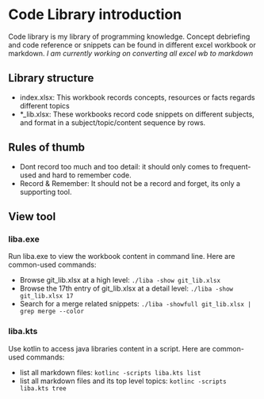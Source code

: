 # Code Library introduction
Code library is my library of programming knowledge. Concept debriefing and code reference or snippets can be found in different excel workbook or markdown. *I am currently working on converting all excel wb to markdown*

## Library structure 
- index.xlsx: This workbook records concepts, resources or facts regards different topics
- \*\_lib.xlsx: These workbooks record code snippets on different subjects, and format in a subject/topic/content sequence by rows.

## Rules of thumb
- Dont record too much and too detail: it should only comes to frequent-used and hard to remember code.
- Record & Remember: It should not be a record and forget, its only a supporting tool.

## View tool

### liba.exe
Run liba.exe to view the workbook content in command line. Here are common-used commands:
- Browse git_lib.xlsx at a high level:  `./liba -show git_lib.xlsx`
- Browse the 17th entry of git_lib.xlsx at a detail level:  `./liba -show git_lib.xlsx 17`
- Search for a merge related snippets: `./liba -showfull git_lib.xlsx | grep merge --color`

### liba.kts
Use kotlin to access java libraries content in a script. Here are common-used commands:
- list all markdown files: `kotlinc -scripts liba.kts list`
- list all markdown files and its top level topics: `kotlinc -scripts liba.kts tree`
